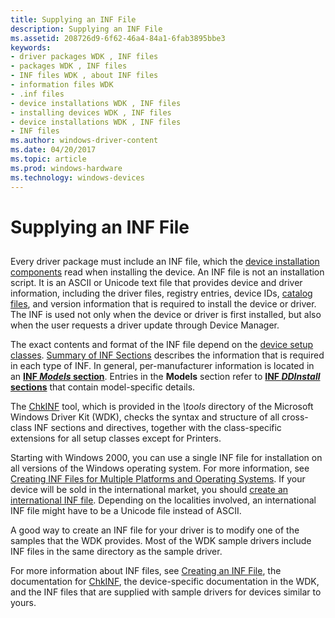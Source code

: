 ```yaml
---
title: Supplying an INF File
description: Supplying an INF File
ms.assetid: 208726d9-6f62-46a4-84a1-6fab3895bbe3
keywords:
- driver packages WDK , INF files
- packages WDK , INF files
- INF files WDK , about INF files
- information files WDK
- .inf files
- device installations WDK , INF files
- installing devices WDK , INF files
- device installations WDK , INF files
- INF files
ms.author: windows-driver-content
ms.date: 04/20/2017
ms.topic: article
ms.prod: windows-hardware
ms.technology: windows-devices
---
```


# Supplying an INF File


## <a href="" id="ddk-supplying-an-inf-file-pg"></a>


Every driver package must include an INF file, which the [device installation components](https://msdn.microsoft.com/library/windows/hardware/ff541277) read when installing the device. An INF file is not an installation script. It is an ASCII or Unicode text file that provides device and driver information, including the driver files, registry entries, device IDs, [catalog files](catalog-files.md), and version information that is required to install the device or driver. The INF is used not only when the device or driver is first installed, but also when the user requests a driver update through Device Manager.

The exact contents and format of the INF file depend on the [device setup classes](device-setup-classes.md). [Summary of INF Sections](summary-of-inf-sections.md) describes the information that is required in each type of INF. In general, per-manufacturer information is located in an [**INF *Models* section**](inf-models-section.md). Entries in the **Models** section refer to [**INF *DDInstall* sections**](inf-ddinstall-section.md) that contain model-specific details.

The [ChkINF](https://msdn.microsoft.com/library/windows/hardware/ff543461) tool, which is provided in the *\\tools* directory of the Microsoft Windows Driver Kit (WDK), checks the syntax and structure of all cross-class INF sections and directives, together with the class-specific extensions for all setup classes except for Printers.

Starting with Windows 2000, you can use a single INF file for installation on all versions of the Windows operating system. For more information, see [Creating INF Files for Multiple Platforms and Operating Systems](creating-inf-files-for-multiple-platforms-and-operating-systems.md). If your device will be sold in the international market, you should [create an international INF file](creating-international-inf-files.md). Depending on the localities involved, an international INF file might have to be a Unicode file instead of ASCII.

A good way to create an INF file for your driver is to modify one of the samples that the WDK provides. Most of the WDK sample drivers include INF files in the same directory as the sample driver.

For more information about INF files, see [Creating an INF File](overview-of-inf-files.md), the documentation for [ChkINF](https://msdn.microsoft.com/library/windows/hardware/ff543461), the device-specific documentation in the WDK, and the INF files that are supplied with sample drivers for devices similar to yours.

 

 





